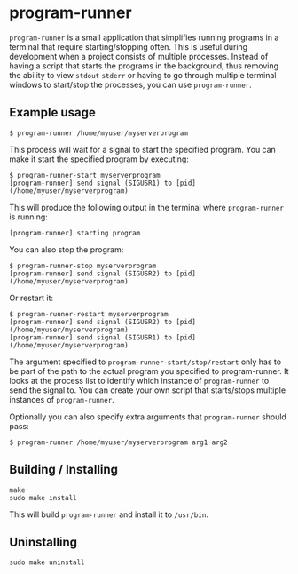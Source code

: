 # program-runner
`program-runner` is a small application that simplifies running programs in a terminal that require starting/stopping often. This is useful during development when a project consists of multiple processes. Instead of having a script that starts the programs in the background, thus removing the ability to view `stdout` `stderr` or having to go through multiple terminal windows to start/stop the processes, you can use `program-runner`.


## Example usage

    $ program-runner /home/myuser/myserverprogram

This process will wait for a signal to start the specified program. You can make it start the specified program by executing:

    $ program-runner-start myserverprogram
    [program-runner] send signal (SIGUSR1) to [pid] (/home/myuser/myserverprogram)

This will produce the following output in the terminal where `program-runner` is running:

    [program-runner] starting program
    
You can also stop the program:

    $ program-runner-stop myserverprogram
    [program-runner] send signal (SIGUSR2) to [pid] (/home/myuser/myserverprogram)

Or restart it:

    $ program-runner-restart myserverprogram
    [program-runner] send signal (SIGUSR2) to [pid] (/home/myuser/myserverprogram)
    [program-runner] send signal (SIGUSR1) to [pid] (/home/myuser/myserverprogram)

The argument specified to `program-runner-start/stop/restart` only has to be part of the path to the actual program you specified to program-runner. It looks at the process list to identify which instance of `program-runner` to send the signal to. You can create your own script that starts/stops multiple instances of `program-runner`.

Optionally you can also specify extra arguments that `program-runner` should pass:

    $ program-runner /home/myuser/myserverprogram arg1 arg2

## Building / Installing

    make
    sudo make install

This will build `program-runner` and install it to `/usr/bin`.


## Uninstalling

    sudo make uninstall

